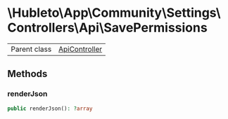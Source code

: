 
# \Hubleto\App\Community\Settings\Controllers\Api\SavePermissions
<table class='table-default dense'>
<tr><td>Parent class</td><td><a href="../../../../../Erp/Controllers/ApiController">ApiController</a></td></tr></table>


## Methods

### renderJson

```php
public renderJson(): ?array
```

